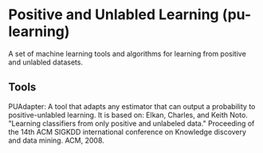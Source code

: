 Positive and Unlabled Learning (pu-learning)
===========

A set of machine learning tools and algorithms for learning from positive and unlabled datasets.

Tools
-------

PUAdapter: A tool that adapts any estimator that can output a probability to positive-unlabled learning.
           It is based on: Elkan, Charles, and Keith Noto. "Learning classifiers from only positive and unlabeled data."
           Proceeding of the 14th ACM SIGKDD international conference on Knowledge discovery and data mining. 
           ACM, 2008.

